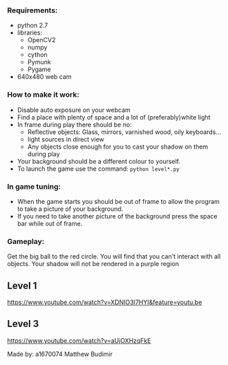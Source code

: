 ### Requirements:
- python 2.7
- libraries:
	- OpenCV2
	- numpy
	- cython
	- Pymunk
	- Pygame
- 640x480 web cam

### How to make it work:
- Disable auto exposure on your webcam
- Find a place with plenty of space and a lot of (preferably)white light
- In frame during play there should be no:
	- Reflective objects: Glass, mirrors, varnished wood, oily keyboards...
	- light sources in direct view
	- Any objects close enough for you to cast your shadow on them during play
- Your background should be a different colour to yourself. 
- To launch the game use the command: `python level*.py`
### In game tuning:
- When the game starts you should be out of frame to allow the program to take a picture of your background.
- If you need to take another picture of the background press the space bar while out of frame.

### Gameplay:
Get the big ball to the red circle.
You will find that you can't interact with all objects.
Your shadow will not be rendered in a purple region

## Level 1
https://www.youtube.com/watch?v=XDNIO3I7HYI&feature=youtu.be

## Level 3

https://www.youtube.com/watch?v=aUjOXHzqFkE

Made by:
a1670074 Matthew Budimir
